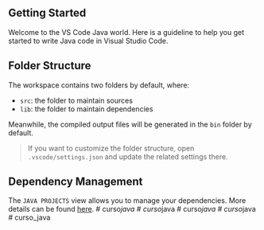 ## Getting Started

Welcome to the VS Code Java world. Here is a guideline to help you get started to write Java code in Visual Studio Code.

## Folder Structure

The workspace contains two folders by default, where:

- `src`: the folder to maintain sources
- `lib`: the folder to maintain dependencies

Meanwhile, the compiled output files will be generated in the `bin` folder by default.

> If you want to customize the folder structure, open `.vscode/settings.json` and update the related settings there.

## Dependency Management

The `JAVA PROJECTS` view allows you to manage your dependencies. More details can be found [here](https://github.com/microsoft/vscode-java-dependency#manage-dependencies).
#   c u r s o _ j a v a  
 #   c u r s o _ j a v a  
 #   c u r s o _ j a v a  
 #   c u r s o _ j a v a  
 #   c u r s o _ j a v a  
 
